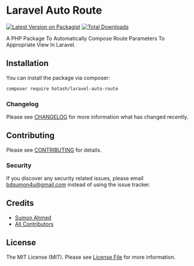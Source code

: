 # Laravel Auto Route

[![Latest Version on Packagist](https://img.shields.io/packagist/v/hotash/laravel-auto-route.svg?style=flat-square)](https://packagist.org/packages/hotash/laravel-auto-route)
[![Total Downloads](https://img.shields.io/packagist/dt/hotash/laravel-auto-route.svg?style=flat-square)](https://packagist.org/packages/hotash/laravel-auto-route)

A PHP Package To Automatically Compose Route Parameters To Appropriate View In Laravel.

## Installation

You can install the package via composer:

```bash
composer require hotash/laravel-auto-route
```

### Changelog

Please see [CHANGELOG](CHANGELOG.md) for more information what has changed recently.

## Contributing

Please see [CONTRIBUTING](CONTRIBUTING.md) for details.

### Security

If you discover any security related issues, please email bdsumon4u@gmail.com instead of using the issue tracker.

## Credits

- [Sumon Ahmed](https://github.com/bdsumon4u)
- [All Contributors](../../contributors)

## License

The MIT License (MIT). Please see [License File](LICENSE.md) for more information.
